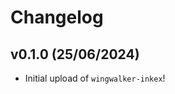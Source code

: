 # Changelog

<!--next-version-placeholder-->

## v0.1.0 (25/06/2024)

- Initial upload of `wingwalker-inkex`!